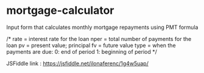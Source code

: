 # mortgage-calculator
Input form that calculates monthly mortgage repayments using PMT formula

/*  rate	= interest rate for the loan
  	nper	= total number of payments for the loan
  	pv	= present value; principal
  	fv	= future value
  	type	=  when the payments are due:
  			0: end of period
  			1: beginning of period
*/

JSFiddle link : https://jsfiddle.net/ilonaferenc/1g4w5uap/
